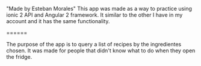 "Made by Esteban Morales" 
This app was made as a way to practice using ionic 2 API and Angular 2 framework.
It similar to the other I have in my account and it has the same functionality.



======

The purpose of the app is to query a list of recipes by the ingredientes chosen. 
It was made for people that didn't know what to do when they open the fridge. 



